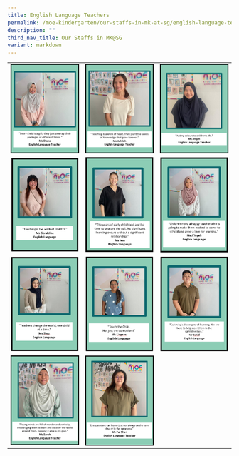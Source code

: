 ```yaml
---
title: English Language Teachers
permalink: /moe-kindergarten/our-staffs-in-mk-at-sg/english-language-teachers/
description: ""
third_nav_title: Our Staffs in MK@SG
variant: markdown
---
```

<table style="border-collapse: collapse; width: 100%;">
<tbody>
<tr>
<td style="width: 33.3333%;"><img src="/images/MOE Kindergarten/Ms_Diana.png"></td>
<td style="width: 33.3333%;"><img src="/images/MOE Kindergarten/Ashilah_EL.png"></td>
<td style="width: 33.3333%;"><img src="/images/MOE Kindergarten/Afiqah_EL.png"></td>
</tr>
<tr>
<td style="width: 33.3333%;"><img src="/images/elt7.png"></td>
<td style="width: 33.3333%;"><img src="/images/elt5.png"></td>
<td style="width: 33.3333%;"><img src="/images/elt6.png"></td>
</tr>
<tr>
<td style="width: 33.3333%;"><img src="/images/elt11.png"></td>
<td style="width: 33.3333%;"><img src="/images/elt12.png"></td>
<td style="width: 33.3333%;"><img src="/images/elt9.png"></td>
</tr>
<tr>
<td style="width: 33.3333%;"><img src="/images/MOE Kindergarten/Sarah_EL.png"></td>
<td style="width: 33.3333%;"><img src="/images/MOE Kindergarten/Peishan.png"></td>
<td style="width: 33.3333%;">&nbsp;</td>
</tr>
</tbody>
</table>
